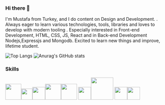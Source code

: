 ### Hi there 👋
 I'm Mustafa from Turkey, and I do content on Design and Development. . Always eager to learn various technologies, tools, libraries and loves to develop with modern tooling . Especially interested in Front-end Development, HTML, CSS, JS, React and in Back-end Development Nodejs,Expressjs and Mongodb. Excited to learn new things and improve, lifetime student.
 

  ![Top Langs](https://github-readme-stats.vercel.app/api/top-langs/?username=mmehel52)     ![Anurag's GitHub stats](https://github-readme-stats.vercel.app/api?username=mmehel52)

 
### Skills  
<img src="https://upload.wikimedia.org/wikipedia/commons/thumb/6/61/HTML5_logo_and_wordmark.svg/1200px-HTML5_logo_and_wordmark.svg.png" width="50" /><img src="https://upload.wikimedia.org/wikipedia/commons/thumb/d/d5/CSS3_logo_and_wordmark.svg/1200px-CSS3_logo_and_wordmark.svg.png" width="35" /><img src="https://www.sistemkod.com/images/blog/javascriptlogo.png" width="40" /><img src="https://i0.wp.com/www.erdiucar.com/wp-content/uploads/2019/08/sass-logo.png?fit=1024%2C768&ssl=1" width="50" /><img src="https://upload.wikimedia.org/wikipedia/commons/thumb/b/b2/Bootstrap_logo.svg/512px-Bootstrap_logo.svg.png" width="50" />
<img src="https://upload.wikimedia.org/wikipedia/commons/thumb/a/a7/React-icon.svg/2300px-React-icon.svg.png" width="40" /><img src="https://images.g2crowd.com/uploads/product/image/social_landscape/social_landscape_f0b606abb6d19089febc9faeeba5bc05/nodejs-development-services.png" width="70" />
<img src="https://miro.medium.com/max/512/1*doAg1_fMQKWFoub-6gwUiQ.png" width="40" /><img src="https://w7.pngwing.com/pngs/925/447/png-transparent-express-js-node-js-javascript-mongodb-node-js-text-trademark-logo.png" width="40" />
